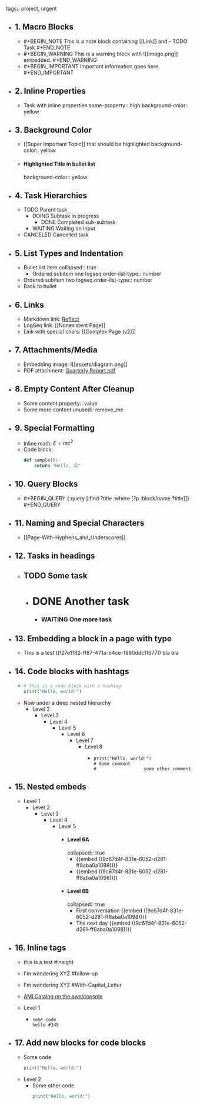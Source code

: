 tags:: project, urgent

- ## 1. Macro Blocks
  - #+BEGIN_NOTE
    This is a note block containing [[Link]] and - TODO Task
    #+END_NOTE
  - #+BEGIN_WARNING
    This is a warning block with ![[image.png]] embedded.
    #+END_WARNING
  - #+BEGIN_IMPORTANT
    Important information goes here.
    #+END_IMPORTANT

- ## 2. Inline Properties
  - Task with inline properties
    some-property:: high
    background-color:: yellow

- ## 3. Background Color
  - [[Super Important Topic]] that should be highlighted
    background-color:: yellow
  - #### Highlighted Title in bullet list
    background-color:: yellow

- ## 4. Task Hierarchies
  - TODO Parent task
    - DOING Subtask in progress
      - DONE Completed sub-subtask
    - WAITING Waiting on input
  - CANCELED Cancelled task

- ## 5. List Types and Indentation
  - Bullet list item
    collapsed:: true
    - Ordered subitem one
      logseq.order-list-type:: number
  - Ordered subitem two
    logseq.order-list-type:: number
  - Back to bullet

- ## 6. Links
  - Markdown link: [Reflect](https://reflect.app)
  - LogSeq link: [[Nonexistent Page]]
  - Link with special chars: [[Complex Page (v2)]]

- ## 7. Attachments/Media
  - Embedding image: ![[assets/diagram.png]]
  - PDF attachment: [Quarterly Report.pdf](assets/Q1_Report.pdf)

- ## 8. Empty Content After Cleanup
  - Some content
    property:: value
  - Some more content
    unused:: remove_me

- ## 9. Special Formatting
  - Inline math: $E = mc^2$
  - Code block:
    ```python
    def sample():
        return "Hello, 😊"
    ```

- ## 10. Query Blocks
  - #+BEGIN_QUERY
    {:query [:find ?title :where [?p :block/name ?title]]}
    #+END_QUERY

- ## 11. Naming and Special Characters
  - [[Page-With-Hyphens_and_Underscores]]

- ## 12. Tasks in headings
  - ## TODO Some task
    - # DONE Another task
      - ### WAITING One more task

- ## 13. Embedding a block in a page with type
  - This is a test ((f27e1182-ff87-471a-b4ce-1890ddc11677)) bla bla

- ## 14. Code blocks with hashtags
  - ```python
    # This is a code block with a hashtag
    print("Hello, world!")
    ```
  - Now under a deep nested hierarchy
    - Level 2
      - Level 3
        - Level 4
          - Level 5
            - Level 6
              - Level 7
                - Level 8
                  - ```
                    print("Hello, world!")
                    # Some comment
                    #                  some other comment
                    ```


- ## 15. Nested embeds
  - Level 1
    - Level 2
      - Level 3
        - Level 4
          - Level 5
            - #### Level 6A
              collapsed:: true
              - {{embed ((9c67d4f-831e-6052-d281-ff8aba0a1098))}}
              - {{embed ((9c67d4f-831e-6052-d281-ff8aba0a1098))}}
            - #### Level 6B
              collapsed:: true
              - First conversation
                {{embed ((9c67d4f-831e-6052-d281-ff8aba0a1098))}}
              - The next day
                {{embed ((9c67d4f-831e-6052-d281-ff8aba0a1098))}}


- ## 16. Inline tags
  - this is a test #insight
  - I'm wondering XYZ #follow-up
  - I'm wondering XYZ #With-Capital_Letter

  - [AMI Catalog on the aws/console](https://eu-west-1.console.aws.amazon.com/ec2/home?AMICatalog&region=eu-west-1#AMICatalog:)
  - Level 1
    - ```
      some code
      hello #345
      ```

- ## 17. Add new blocks for code blocks
  - Some code
    ```python
    print("Hello, world!")
    ```
  - Level 2
    - Some other code
      ```python
      print("Hello, world!")
      ```